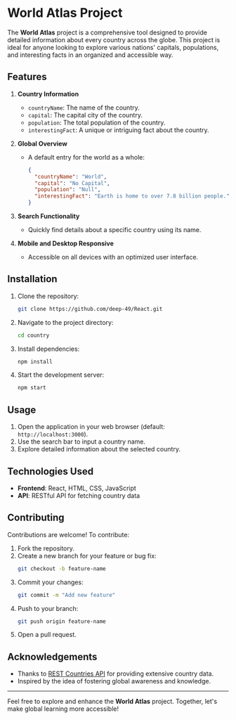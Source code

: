 # World Atlas Project

The **World Atlas** project is a comprehensive tool designed to provide detailed information about every country across the globe. This project is ideal for anyone looking to explore various nations' capitals, populations, and interesting facts in an organized and accessible way.

## Features

1. **Country Information**
   - `countryName`: The name of the country.
   - `capital`: The capital city of the country.
   - `population`: The total population of the country.
   - `interestingFact`: A unique or intriguing fact about the country.

2. **Global Overview**
   - A default entry for the world as a whole:
     ```json
     {
       "countryName": "World",
       "capital": "No Capital",
       "population": "Null",
       "interestingFact": "Earth is home to over 7.8 billion people."
     }
     ```

3. **Search Functionality**
   - Quickly find details about a specific country using its name.

4. **Mobile and Desktop Responsive**
   - Accessible on all devices with an optimized user interface.

## Installation

1. Clone the repository:
   ```bash
   git clone https://github.com/deep-49/React.git
   ```

2. Navigate to the project directory:
   ```bash
   cd country
   ```

3. Install dependencies:
   ```bash
   npm install
   ```

4. Start the development server:
   ```bash
   npm start
   ```

## Usage

1. Open the application in your web browser (default: `http://localhost:3000`).
2. Use the search bar to input a country name.
3. Explore detailed information about the selected country.

## Technologies Used

- **Frontend**: React, HTML, CSS, JavaScript
- **API**: RESTful API for fetching country data

## Contributing

Contributions are welcome! To contribute:

1. Fork the repository.
2. Create a new branch for your feature or bug fix:
   ```bash
   git checkout -b feature-name
   ```
3. Commit your changes:
   ```bash
   git commit -m "Add new feature"
   ```
4. Push to your branch:
   ```bash
   git push origin feature-name
   ```
5. Open a pull request.


## Acknowledgements

- Thanks to [REST Countries API](https://restcountries.com) for providing extensive country data.
- Inspired by the idea of fostering global awareness and knowledge.

---

Feel free to explore and enhance the **World Atlas** project. Together, let's make global learning more accessible!
